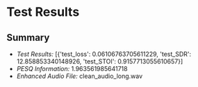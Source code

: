 # Test Results

## Summary
- *Test Results:* [{'test_loss': 0.06106763705611229, 'test_SDR': 12.858853340148926, 'test_STOI': 0.9157713055610657}]
- *PESQ Information:* 1.963561985641718
- *Enhanced Audio File:* clean_audio_long.wav
